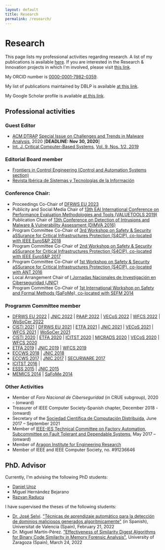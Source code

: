 ```yaml
---
layout: default
title: Research
permalink: /research/
---
```


# Research

This page lists my professional activities regarding research. A list of my publications is available [here](../publications). If you are interested in the Research & Innovation projects in which I'm involved, please visit [this link](https://reversea.me/index.php/research/research-innovation-projects/).

My ORCID number is [0000-0001-7982-0359](http://orcid.org/0000-0001-7982-0359).

My list of publications maintained by DBLP is available [at this link](https://dblp.uni-trier.de/pers/r/Rodr=iacute=guez:Ricardo_J=.html).

My Google Scholar profile is available [at this link](https://scholar.google.es/citations?user=HlQC1OcAAAAJ&hl=en).

## Professional activities

### Guest Editor

* [ACM DTRAP](https://dl.acm.org/journal/dtrap) [Special Issue on Challenges and Trends in Malware Analysis](https://dtrap-blog.acm.org/2020/08/06/special-issue-on-challenges-and-trends-in-malware-analysis/), 2020 [**DEADLINE: Nov 30, 2020**]
* [Int. J. Critical Computer-Based Systems](https://www.inderscience.com/jhome.php?jcode=ijccbs), [Vol. 9, Nos. 1/2, 2019](https://www.inderscience.com/info/inarticletoc.php?jcode=ijccbs&year=2019&vol=9&issue=1/2)

### Editorial Board member

* [Frontiers in Control Engineering (Control and Automation Systems section)](https://www.frontiersin.org/journals/control-engineering#) 
* [Revista Ibérica de Sistemas y Tecnologías de la Información](http://www.risti.xyz/index.php?option=com_content&view=article&id=3&Itemid=104&lang=es)

### Conference Chair:

* Proceedings Co-Chair of [DFRWS EU 2023]()
* Publicity and Social Media Chair of [13th EAI International
Conference on Performance Evaluation Methodologies and Tools (VALUETOOLS 2019)](https://dl.acm.org/doi/proceedings/10.1145/3306309)
* Publication Chair of [13th Conference on Detection of Intrusions and Malware & Vulnerability Assessment (DIMVA 2016)](https://www.springer.com/gp/book/9783319406664)
* Program Committee Co-Chair of [3rd Workshop on Safety & Security aSSurance for Critical Infrastructures Protection (S4CIP), co-located with IEEE EuroS&P 2018](https://ieeexplore.ieee.org/xpl/conhome/8405666/proceeding)
* Program Committee Co-Chair of [2nd Workshop on Safety & Security aSSurance for Critical Infrastructures Protection (S4CIP), co-located with IEEE EuroS&P 2017](https://ieeexplore.ieee.org/xpl/conhome/7966454/proceeding)
* Program Committee Co-Chair of [1st Workshop on Safety & Security aSSurance for Critical Infrastructures Protection (S4CIP), co-located with ANT 2016](https://www.sciencedirect.com/journal/procedia-computer-science/vol/83/suppl/C)
* Local Arrangement Chair of [I Jornadas Nacionales de Investigación en Ciberseguridad (JNIC)]((https://2015.jnic.es/))
* Program Committee Co-Chair of [1st International Workshop on Safety and Formal Methods (SaFoMe), co-located with SEFM 2014](https://www.springer.com/gp/book/9783319152004)

### Programm Committee member

* [DFRWS EU 2022](https://dfrws.org/conferences/dfrws-eu-2022/) | [JNIC 2022](https://2022.jnic.es/) | [PAAP 2022](http://www.paap2022.net/index.html) | [VECoS 2022](http://vecos-world.org/2022/) | [WFCS 2022](https://wfcs22.unipv.it/) | [WoSoCer 2022](http://2022.issre.net/WoSoCer) 
* [CISTI 2021](https://ieeexplore.ieee.org/xpl/conhome/9476245/proceeding) | [DFRWS EU 2021](https://dfrws.org/conferences/dfrws-eu-2021/) | [ETFA 2021](https://www.ieee-etfa.org/) | [JNIC 2021](https://2021.jnic.es/) | [VECoS 2021](http://vecos-world.org/2021/) | [WFCS 2021](https://konferenzen.jku.at/wfcs2021/) | [WoSoCer 2021](http://2021.issre.net/WoSoCer) 
* [CISTI 2020](https://ieeexplore.ieee.org/xpl/conhome/9137058/proceeding) | [ETFA 2020](https://ieeexplore.ieee.org/xpl/conhome/9210104/proceeding) | [ICITST 2020](https://icitst.org/) | [MICRADS 2020](http://www.risti.xyz/issues/ristie29.pdf) | [VECoS 2020](http://vecos-world.org/2020/) | [WFCS 2020](https://ieeexplore.ieee.org/xpl/conhome/9110481/proceeding)
* [ETFA 2019](https://ieeexplore.ieee.org/xpl/conhome/8851311/proceeding) | [JNIC 2019](https://2019.jnic.es/) | [WFCS 2019](https://ieeexplore.ieee.org/xpl/conhome/8755442/proceeding)
* [ECCWS 2018](https://www.academic-conferences.org/pdf/download-info/eccws-2018-abstract-booklet/) | [JNIC 2018](https://2018.jnic.es/)
* [ECCWS 2017](https://www.academic-conferences.org/pdf/download-info/eccws-2017-abstract-booklet/) | [JNIC 2017](https://2017.jnic.es/) | [SECURWARE 2017](https://www.iaria.org/conferences2017/SECURWARE17.html)
* [ICITST 2016](https://ieeexplore.ieee.org/xpl/conhome/8354335/proceeding) | 
* [ESSS 2015](https://arxiv.org/html/1506.03250) | [JNIC 2015](https://2015.jnic.es/) 
* [MEMICS 2014](https://www.springer.com/gp/book/9783319148953) | [SaFoMe 2014](https://www.springer.com/gp/book/9783319152004)

### Other Activities

* Member of _Foro Nacional de Ciberseguridad_ (in CRUE subgroup), 2020 - (onward)
* Treasurer of IEEE Computer Society-Spanish chapter, December 2018 - (onward)
* Secretary of the [Sociedad Científica de Computación Distribuida](http://sccd.unizar.es), June 2017 – September 2021
* Member of [IEEE-IES Technical Committee on Factory Automation, Subcommittee on Fault Tolerant and Dependable Systems](https://sites.google.com/view/ies-tcfa/home), May 2017 – (onward)
* Member of [Aragon Institute for Engineering Research](https://i3a.unizar.es/en)
* Member of IEEE and IEEE Computer Society, no. #91236646

## PhD. Advisor

Currently, I'm advising the following PhD students:

* [Daniel Uroz](https://duroz.github.io/)
* Miguel Hernández Bejarano
* [Razvan Raducu](https://razvioverflow.github.io/)


I have supervised the theses of the following students:

* [Dr. José Selvi](https://www.pentester.es/). ["Técnicas de aprendizaje automático para la detección de dominios maliciosos generados algorítmicamente"](https://webdiis.unizar.es/~ricardo/files/PhDs/JSelvi-PhD-Thesis.pdf) (in Spanish), Universitat de Valencia (Spain), February 21, 2022 
* Dr. Miguel Martín-Pérez. ["Effectiveness of Similarity Digest Algorithms for Binary Code Similarity in Memory Forensic Analysis"](https://webdiis.unizar.es/~ricardo/files/PhDs/MMartinPerez-PhD-Thesis.pdf), University of Zaragoza (Spain), March 24, 2022 
